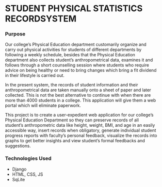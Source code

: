 <h1>STUDENT PHYSICAL STATISTICS RECORDSYSTEM</h1>

<h3>Purpose</h3>

Our college’s Physical Education department customarily organize and carry out physical
activities for students of different departments by following a weekly schedule, besides that the
Physical Education department also collects student’s anthropometrical data, examines it and
follows through a short counselling session where students who require advice on being healthy
or need to bring changes which bring a fit dividend in their lifestyle is carried out.

In the present system, the records of student information and their anthropometrical data are taken
manually onto a sheet of paper and later collected. This is not the best alternative to continue with
when there are more than 4000 students in a college. This application will give them a web portal
which will eliminate paperwork.

This project is to create a user-expedient web application for our college’s Physical Education
Department so they can preserve records of all student’s anthropometric data like height, weight,
BMI, and age in an easily accessible way, insert records when obligatory, generate individual
student progress reports with faculty’s personal feedback, visualize the records into graphs to get
better insights and view student’s formal feedbacks and suggestions. 

<h3>Technologies Used</h3>
<ul>
  <li>Django</li>
  <li>HTML, CSS, JS</li>
  <li>SqLite</li>
</ul>
